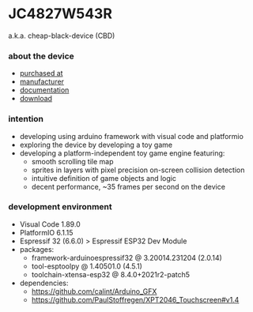 # JC4827W543R
a.k.a. cheap-black-device (CBD)

### about the device
* [purchased at](https://www.aliexpress.com/item/1005006729377800.html)
* [manufacturer](https://www.guition.com)
* [documentation](https://github.com/lsdlsd88/JC4827W543)
* [download](http://pan.jczn1688.com/s/zyojx8)

### intention
* developing using arduino framework with visual code and platformio
* exploring the device by developing a toy game
* developing a platform-independent toy game engine featuring:
  - smooth scrolling tile map
  - sprites in layers with pixel precision on-screen collision detection
  - intuitive definition of game objects and logic
  - decent performance, ~35 frames per second on the device

### development environment
* Visual Code 1.89.0
* PlatformIO 6.1.15
* Espressif 32 (6.6.0) > Espressif ESP32 Dev Module
* packages:
  - framework-arduinoespressif32 @ 3.20014.231204 (2.0.14) 
  - tool-esptoolpy @ 1.40501.0 (4.5.1) 
  - toolchain-xtensa-esp32 @ 8.4.0+2021r2-patch5
* dependencies:
  - https://github.com/calint/Arduino_GFX
  - https://github.com/PaulStoffregen/XPT2046_Touchscreen#v1.4
